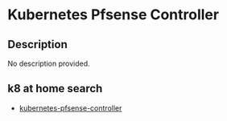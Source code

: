 # Kubernetes Pfsense Controller

## Description

No description provided.

## k8 at home search

- [kubernetes-pfsense-controller](https://nanne.dev/k8s-at-home-search/#/kubernetes-pfsense-controller)
